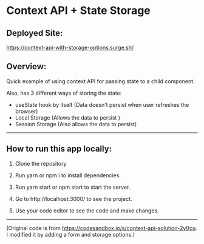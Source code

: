 # Context API + State Storage

## Deployed Site:
https://context-api-with-storage-options.surge.sh/

## Overview: 

Quick example of using context API for passing state to a child component.

Also, has 3 different ways of storing the state:

- useState hook by itself (Data doesn't persist when user refreshes the browser)
- Local Storage (Allows the data to persist )
- Session Storage (Also allows the data to persist)

-----------------------

## How to run this app locally:

1. Clone the repository

2. Run yarn or npm i to install dependencies.

3. Run yarn start or npm start to start the server.

4. Go to http://localhost:3000/ to see the project.

5. Use your code editor to see the code and make changes.



------------------------

(Original code is from https://codesandbox.io/s/context-api-solution-2y0cu. I modified it by adding a form and storage options.)